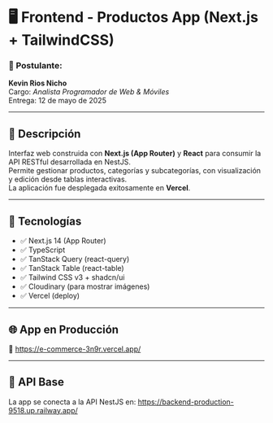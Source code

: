 # 🖥️ Frontend - Productos App (Next.js + TailwindCSS)

### 👤 Postulante:
**Kevin Rios Nicho**  
Cargo: *Analista Programador de Web & Móviles*  
Entrega: 12 de mayo de 2025

---

## 🧾 Descripción

Interfaz web construida con **Next.js (App Router)** y **React** para consumir la API RESTful desarrollada en NestJS.  
Permite gestionar productos, categorías y subcategorías, con visualización y edición desde tablas interactivas.  
La aplicación fue desplegada exitosamente en **Vercel**.

---

## 🧰 Tecnologías

- ✅ Next.js 14 (App Router)
- ✅ TypeScript
- ✅ TanStack Query (react-query)
- ✅ TanStack Table (react-table)
- ✅ Tailwind CSS v3 + shadcn/ui
- ✅ Cloudinary (para mostrar imágenes)
- ✅ Vercel (deploy)

---

## 🌐 App en Producción

🔗 https://e-commerce-3n9r.vercel.app/

---

## 🔌 API Base

La app se conecta a la API NestJS en: https://backend-production-9518.up.railway.app/

